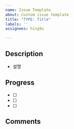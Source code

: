 ```yaml
---
name: Issue Template
about: Custom issue template
title: "TYPE: Title"
labels: ''
assignees: hing9u

---
```


## Description

- 설명

## Progress

- [ ] 
- [ ]
- [ ]

## Comments

